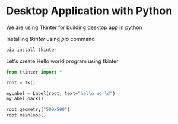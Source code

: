 # Desktop Application with Python

We are using Tkinter for building desktop app in python

Installing _tkinter_ using _pip_ command

```bash
pip install tkinter
```

Let's create Hello world program using tkinter

```python
from tkinter import *

root = Tk()

myLabel = Label(root, text="hello world")
myLabel.pack()

root.geometry("500x500")
root.mainloop()
```